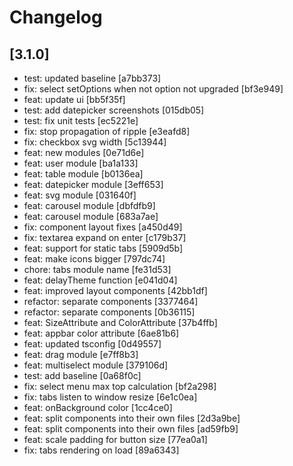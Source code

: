 # Changelog

## [3.1.0]

- test: updated baseline [a7bb373]
- fix: select setOptions when not option not upgraded [bf3e949]
- feat: update ui [bb5f35f]
- test: add datepicker screenshots [015db05]
- test: fix unit tests [ec5221e]
- fix: stop propagation of ripple [e3eafd8]
- fix: checkbox svg width [5c13944]
- feat: new modules [0e71d6e]
- feat: user module [ba1a133]
- feat: table module [b0136ea]
- feat: datepicker module [3eff653]
- feat: svg module [031640f]
- feat: carousel module [dbfdfb9]
- feat: carousel module [683a7ae]
- fix: component layout fixes [a450d49]
- fix: textarea expand on enter [c179b37]
- feat: support for static tabs [5909d5b]
- feat: make icons bigger [797dc74]
- chore: tabs module name [fe31d53]
- feat: delayTheme function [e041d04]
- feat: improved layout components [42bb1df]
- refactor: separate components [3377464]
- refactor: separate components [0b36115]
- feat: SizeAttribute and ColorAttribute [37b4ffb]
- feat: appbar color attribute [6ae81b6]
- feat: updated tsconfig [0d49557]
- feat: drag module [e7ff8b3]
- feat: multiselect module [379106d]
- test: add baseline [0a68f0c]
- fix: select menu max top calculation [bf2a298]
- fix: tabs listen to window resize [6e1c0ea]
- feat: onBackground color [1cc4ce0]
- feat: split components into their own files [2d3a9be]
- feat: split components into their own files [ad59fb9]
- feat: scale padding for button size [77ea0a1]
- fix: tabs rendering on load [89a6343]